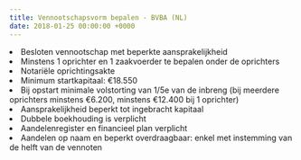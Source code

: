 ```yaml
---
title: Vennootschapsvorm bepalen - BVBA (NL)
date: 2018-01-25 00:00:00 +0000
---
```

<li>Besloten vennootschap met beperkte aansprakelijkheid</li>

<li>Minstens 1 oprichter en 1 zaakvoerder te bepalen onder de oprichters</li>

<li>Notariële oprichtingsakte</li>

<li>Minimum startkapitaal: €18.550</li>

<li>Bij opstart minimale volstorting van 1/5e van de inbreng (bij meerdere oprichters minstens €6.200, minstens €12.400 bij 1 oprichter)</li>

<li>Aansprakelijkheid beperkt tot ingebracht kapitaal</li>

<li>Dubbele boekhouding is verplicht</li>

<li>Aandelenregister en financieel plan verplicht</li>

<li>Aandelen op naam en beperkt overdraagbaar: enkel met instemming van de helft van de vennoten</li>